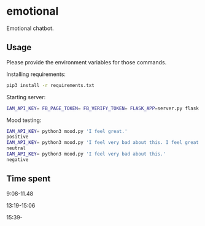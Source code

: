 emotional
=========

Emotional chatbot.

## Usage

Please provide the environment variables for those commands.

Installing requirements:

```bash
pip3 install -r requirements.txt
```

Starting server:

```bash
IAM_API_KEY= FB_PAGE_TOKEN= FB_VERIFY_TOKEN= FLASK_APP=server.py flask run -h 0.0.0.0 -p 80
```

Mood testing:

```bash
IAM_API_KEY= python3 mood.py 'I feel great.'
positive
IAM_API_KEY= python3 mood.py 'I feel very bad about this. I feel great.'
neutral
IAM_API_KEY= python3 mood.py 'I feel very bad about this.'
negative
```

## Time spent

9:08-11.48

13:19-15:06

15:39-
